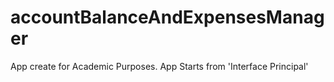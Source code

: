 # accountBalanceAndExpensesManager
App create for  Academic Purposes.
App Starts from 'Interface Principal'
